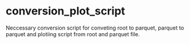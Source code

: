# conversion_plot_script
Neccessary conversion script for conveting root to parquet, parquet to parquet and plotiing script from root and parquet file.
